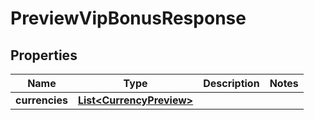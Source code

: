 

# PreviewVipBonusResponse


## Properties

| Name | Type | Description | Notes |
|------------ | ------------- | ------------- | -------------|
|**currencies** | [**List&lt;CurrencyPreview&gt;**](CurrencyPreview.md) |  |  |



